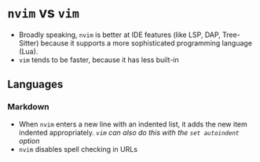 # `nvim` vs `vim`

- Broadly speaking, `nvim` is better at IDE features (like LSP, DAP, Tree-Sitter) because it supports a more sophisticated programming language (Lua).
- `vim` tends to be faster, because it has less built-in

## Languages

### Markdown

- When `nvim` enters a new line with an indented list, it adds the new item indented appropriately. *`vim` can also do this with the `set autoindent` option*
- `nvim` disables spell checking in URLs

